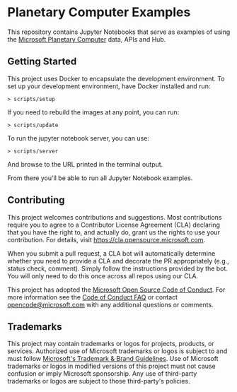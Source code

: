 # Planetary Computer Examples

This repository contains Jupyter Notebooks that serve as examples of using the [Microsoft Planetary Computer](https://planetarycompture.microsoft.com) data, APIs and Hub.

## Getting Started

This project uses Docker to encapsulate the development environment. To set up your development
environment, have Docker installed and run:

```
> scripts/setup
```

If you need to rebuild the images at any point, you
can run:

```
> scripts/update
```

To run the jupyter notebook server, you can use:

```
> scripts/server
```

And browse to the URL printed in the terminal output.

From there you'll be able to run all Jupyter Notebook examples.

## Contributing

This project welcomes contributions and suggestions.  Most contributions require you to agree to a
Contributor License Agreement (CLA) declaring that you have the right to, and actually do, grant us
the rights to use your contribution. For details, visit https://cla.opensource.microsoft.com.

When you submit a pull request, a CLA bot will automatically determine whether you need to provide
a CLA and decorate the PR appropriately (e.g., status check, comment). Simply follow the instructions
provided by the bot. You will only need to do this once across all repos using our CLA.

This project has adopted the [Microsoft Open Source Code of Conduct](https://opensource.microsoft.com/codeofconduct/).
For more information see the [Code of Conduct FAQ](https://opensource.microsoft.com/codeofconduct/faq/) or
contact [opencode@microsoft.com](mailto:opencode@microsoft.com) with any additional questions or comments.

## Trademarks

This project may contain trademarks or logos for projects, products, or services. Authorized use of Microsoft
trademarks or logos is subject to and must follow
[Microsoft's Trademark & Brand Guidelines](https://www.microsoft.com/en-us/legal/intellectualproperty/trademarks/usage/general).
Use of Microsoft trademarks or logos in modified versions of this project must not cause confusion or imply Microsoft sponsorship.
Any use of third-party trademarks or logos are subject to those third-party's policies.
